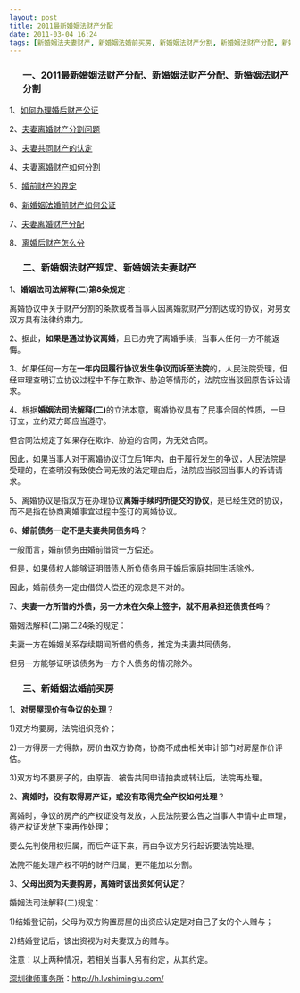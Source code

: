 ```yaml
---
layout: post
title: 2011最新婚姻法财产分配
date: 2011-03-04 16:24
tags: [新婚姻法夫妻财产, 新婚姻法婚前买房, 新婚姻法财产分割, 新婚姻法财产分配, 新婚姻法财产规定, 深圳婚姻律师咨询, 离婚财产分割]
---
```

<ol>
<h3>一、2011最新婚姻法财产分配、新婚姻法财产分配、新婚姻法财产分割</h3>
</ol>
1、<a href="http://h.lvshiminglu.com/law/660.html" target="_blank">如何办理婚后财产公证</a>

2、<a href="http://h.lvshiminglu.com/law/167.html" target="_blank">夫妻离婚财产分割问题</a>

3、<a href="http://h.lvshiminglu.com/law/168.html" target="_blank">夫妻共同财产的认定</a>

4、<a href="http://h.lvshiminglu.com/law/173.html" target="_blank">夫妻离婚财产如何分割</a>

5、<a href="http://h.lvshiminglu.com/law/184.html" target="_blank">婚前财产的界定</a>

6、<a href="http://h.lvshiminglu.com/law/185.html" target="_blank">新婚姻法婚前财产如何公证</a>

7、<a href="http://h.lvshiminglu.com/law/217.html" target="_blank">夫妻离婚财产分配</a>

8、<a href="http://h.lvshiminglu.com/law/659.html" target="_blank">离婚后财产怎么分</a>
<ol>
<h3>二、新婚姻法财产规定、新婚姻法夫妻财产</h3>
</ol>
1、<strong>婚姻法司法解释(二)第8条规定</strong>：

离婚协议中关于财产分割的条款或者当事人因离婚就财产分割达成的协议，对男女双方具有法律约束力。

2、据此，<strong>如果是通过协议离婚</strong>，且已办完了离婚手续，当事人任何一方不能返悔。

3、如果任何一方在<strong>一年内因履行协议发生争议而诉至法院</strong>的，人民法院受理，但经审理查明订立协议过程中不存在欺诈、胁迫等情形的，法院应当驳回原告诉讼请求。

4、根据<strong>婚姻法司法解释(二)</strong>的立法本意，离婚协议具有了民事合同的性质，一旦订立，立约双方即应当遵守。

但合同法规定了如果存在欺诈、胁迫的合同，为无效合同。

因此，如果当事人对于离婚协议订立后1年内，由于履行发生的争议，人民法院是受理的，在查明没有致使合同无效的法定理由后，法院应当驳回当事人的诉请请求。

5、离婚协议是指双方在办理协议<strong>离婚手续时所提交的协议</strong>，是已经生效的协议，而不是指在协商离婚事宜过程中签订的离婚协议。

6、<strong>婚前债务一定不是夫妻共同债务吗</strong>？

一般而言，婚前债务由婚前借贷一方偿还。

但是，如果债权人能够证明借债人所负债务用于婚后家庭共同生活除外。

因此，婚前债务一定由借贷人偿还的观念是不对的。

7、<strong>夫妻一方所借的外债，另一方未在欠条上签字，就不用承担还债责任吗</strong>？

婚姻法解释(二)第二24条的规定：

夫妻一方在婚姻关系存续期间所借的债务，推定为夫妻共同债务。

但另一方能够证明该债务为一方个人债务的情况除外。
<ol>
<h3>三、新婚姻法婚前买房</h3>
</ol>
1、<strong>对房屋现价有争议的处理</strong>？

1)双方均要房，法院组织竞价；

2)一方得房一方得款，房价由双方协商，协商不成由相关审计部门对房屋作价评估。

3)双方均不要房子的，由原告、被告共同申请拍卖或转让后，法院再处理。

2、<strong>离婚时，没有取得房产证，或没有取得完全产权如何处理</strong>？

离婚时，争议的房产的产权证没有发放，人民法院要么告之当事人申请中止审理，待产权证发放下来再作处理；

要么先判使用权归属，而后产证下来，再由争议方另行起诉要法院处理。

法院不能处理产权不明的财产归属，更不能加以分割。

3、<strong>父母出资为夫妻购房，离婚时该出资如何认定</strong>？

婚姻法司法解释(二)规定：

1)结婚登记前，父母为双方购置房屋的出资应认定是对自己子女的个人赠与；

2)结婚登记后，该出资视为对夫妻双方的赠与。

注意：以上两种情况，若相关当事人另有约定，从其约定。

<a href="http://h.lvshiminglu.com/">深圳律师事务所</a>：<a href="http://h.lvshiminglu.com/">http://h.lvshiminglu.com/</a>

